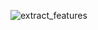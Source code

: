 ![extract_features](https://github.com/user-attachments/assets/d31f2d2c-60e2-43ee-9d2b-3c233736742b)
